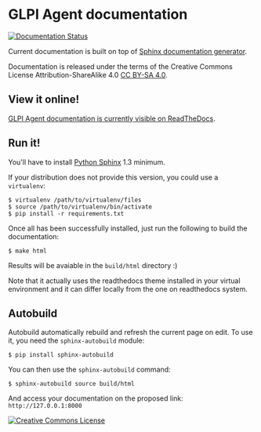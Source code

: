 # GLPI Agent documentation

[![Documentation Status](https://readthedocs.org/projects/glpi-agent/badge/?version=latest)](https://glpi-agent.readthedocs.io/en/latest/?badge=latest)

Current documentation is built on top of [Sphinx documentation generator](http://sphinx-doc.org/). 

Documentation is released under the terms of the Creative Commons License Attribution-ShareAlike 4.0 [CC BY-SA 4.0](https://creativecommons.org/licenses/by-sa/4.0/).

## View it online!

[GLPI Agent documentation is currently visible on ReadTheDocs](http://glpi-agent.rtfd.io/).

## Run it!

You'll have to install [Python Sphinx](http://sphinx-doc.org/) 1.3 minimum.

If your distribution does not provide this version, you could use a `virtualenv`:
```
$ virtualenv /path/to/virtualenv/files
$ source /path/to/virtualenv/bin/activate
$ pip install -r requirements.txt
```

Once all has been successfully installed, just run the following to build the documentation:
```
$ make html
```

Results will be avaiable in the `build/html` directory :)

Note that it actually uses the readthedocs theme installed in your virtual environment and it can differ locally from the one on readthedocs system.

## Autobuild

Autobuild automatically rebuild and refresh the current page on edit.
To use it, you need the `sphinx-autobuild` module:
```
$ pip install sphinx-autobuild
```

You can then use the `sphinx-autobuild` command:
```
$ sphinx-autobuild source build/html
```

And access your documentation on the proposed link: `http://127.0.0.1:8000`

<a rel="license" href="https://creativecommons.org/licenses/by-sa/4.0/"><img alt="Creative Commons License" style="border-width:0" src="https://licensebuttons.net/l/by-sa/4.0/80x15.png" /></a>
